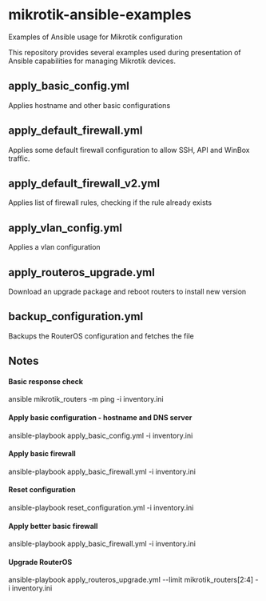 # mikrotik-ansible-examples
Examples of Ansible usage for Mikrotik configuration

This repository provides several examples used during presentation of Ansible capabilities for managing Mikrotik devices.

## apply_basic_config.yml

Applies hostname and other basic configurations

## apply_default_firewall.yml

Applies some default firewall configuration to allow SSH, API and WinBox traffic.

## apply_default_firewall_v2.yml

Applies list of firewall rules, checking if the rule already exists

## apply_vlan_config.yml

Applies a vlan configuration

## apply_routeros_upgrade.yml

Download an upgrade package and reboot routers to install new version

## backup_configuration.yml

Backups the RouterOS configuration and fetches the file


## Notes

#### Basic response check

ansible mikrotik_routers -m ping -i inventory.ini

#### Apply basic configuration - hostname and DNS server

ansible-playbook apply_basic_config.yml -i inventory.ini

#### Apply basic firewall

ansible-playbook apply_basic_firewall.yml -i inventory.ini

#### Reset configuration

ansible-playbook reset_configuration.yml -i inventory.ini

#### Apply better basic firewall

ansible-playbook apply_basic_firewall.yml -i inventory.ini

#### Upgrade RouterOS

ansible-playbook apply_routeros_upgrade.yml --limit mikrotik_routers[2:4] -i inventory.ini